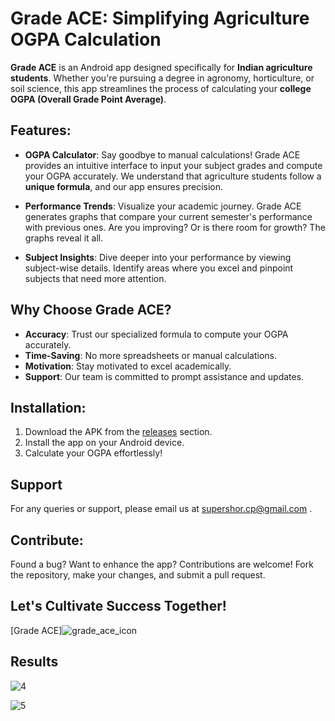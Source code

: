 # Grade ACE: Simplifying Agriculture OGPA Calculation

**Grade ACE** is an Android app designed specifically for **Indian agriculture students**. Whether you're pursuing a degree in agronomy, horticulture, or soil science, this app streamlines the process of calculating your **college OGPA (Overall Grade Point Average)**.

## Features:

- **OGPA Calculator**: Say goodbye to manual calculations! Grade ACE provides an intuitive interface to input your subject grades and compute your OGPA accurately. We understand that agriculture students follow a **unique formula**, and our app ensures precision.

- **Performance Trends**: Visualize your academic journey. Grade ACE generates graphs that compare your current semester's performance with previous ones. Are you improving? Or is there room for growth? The graphs reveal it all.

- **Subject Insights**: Dive deeper into your performance by viewing subject-wise details. Identify areas where you excel and pinpoint subjects that need more attention.

## Why Choose Grade ACE?

- **Accuracy**: Trust our specialized formula to compute your OGPA accurately.
- **Time-Saving**: No more spreadsheets or manual calculations.
- **Motivation**: Stay motivated to excel academically.
- **Support**: Our team is committed to prompt assistance and updates.

## Installation:

1. Download the APK from the [releases](https://github.com/yourusername/Grade-ACE/releases) section.
2. Install the app on your Android device.
3. Calculate your OGPA effortlessly!

## Support
For any queries or support, please email us at supershor.cp@gmail.com .

## Contribute:

Found a bug? Want to enhance the app? Contributions are welcome! Fork the repository, make your changes, and submit a pull request.

## Let's Cultivate Success Together!

[Grade ACE]![grade_ace_icon](https://github.com/supershor/Grade-ACE/assets/113038485/2c3e01dd-5954-4d93-96ba-92be9c2e221b)


## Results 

![4](https://github.com/supershor/Grade-ACE/assets/113038485/7049c3ce-02f3-4f07-93a0-6c0fae467232)

![5](https://github.com/supershor/Grade-ACE/assets/113038485/a94e464c-b340-4ed7-9f3c-47c65da5192e)



